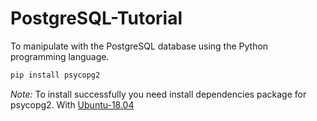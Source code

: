 # PostgreSQL-Tutorial

To manipulate with the PostgreSQL database using the Python programming language.
```bash
pip install psycopg2
```
*Note:* To install successfully you need install dependencies package for psycopg2. With [Ubuntu-18.04](https://www.codevoila.com/post/2/python3-connect-postgresql-with-psycopg2-on-ubuntu)
